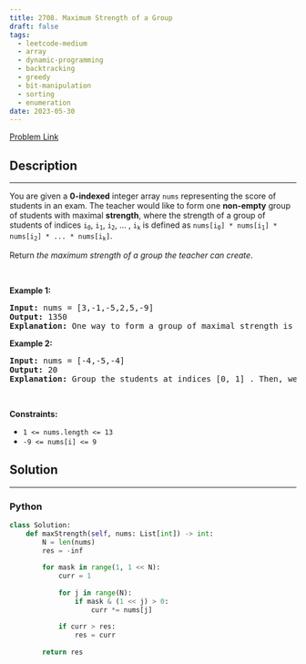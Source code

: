 ```yaml
---
title: 2708. Maximum Strength of a Group
draft: false
tags: 
  - leetcode-medium
  - array
  - dynamic-programming
  - backtracking
  - greedy
  - bit-manipulation
  - sorting
  - enumeration
date: 2023-05-30
---
```


[Problem Link](https://leetcode.com/problems/maximum-strength-of-a-group/)

## Description

---
<p>You are given a <strong>0-indexed</strong> integer array <code>nums</code> representing the score of students in an exam. The teacher would like to form one <strong>non-empty</strong> group of students with maximal <strong>strength</strong>, where the strength of a group of students of indices <code>i<sub>0</sub></code>, <code>i<sub>1</sub></code>, <code>i<sub>2</sub></code>, ... , <code>i<sub>k</sub></code> is defined as <code>nums[i<sub>0</sub>] * nums[i<sub>1</sub>] * nums[i<sub>2</sub>] * ... * nums[i<sub>k</sub>​]</code>.</p>

<p>Return <em>the maximum strength of a group the teacher can create</em>.</p>

<p>&nbsp;</p>
<p><strong class="example">Example 1:</strong></p>

<pre>
<strong>Input:</strong> nums = [3,-1,-5,2,5,-9]
<strong>Output:</strong> 1350
<strong>Explanation:</strong> One way to form a group of maximal strength is to group the students at indices [0,2,3,4,5]. Their strength is 3 * (-5) * 2 * 5 * (-9) = 1350, which we can show is optimal.
</pre>

<p><strong class="example">Example 2:</strong></p>

<pre>
<strong>Input:</strong> nums = [-4,-5,-4]
<strong>Output:</strong> 20
<strong>Explanation:</strong> Group the students at indices [0, 1] . Then, we&rsquo;ll have a resulting strength of 20. We cannot achieve greater strength.
</pre>

<p>&nbsp;</p>
<p><strong>Constraints:</strong></p>

<ul>
	<li><code>1 &lt;= nums.length &lt;= 13</code></li>
	<li><code>-9 &lt;= nums[i] &lt;= 9</code></li>
</ul>


## Solution

---
### Python
``` py title='maximum-strength-of-a-group'
class Solution:
    def maxStrength(self, nums: List[int]) -> int:
        N = len(nums)
        res = -inf
        
        for mask in range(1, 1 << N):
            curr = 1
            
            for j in range(N):
                if mask & (1 << j) > 0:
                    curr *= nums[j]
            
            if curr > res:
                res = curr
        
        return res
```

